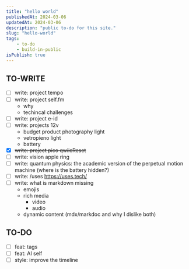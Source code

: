 ```yaml
---
title: "hello world"
publishedAt: 2024-03-06
updatedAt: 2024-03-06
description: "public to-do for this site."
slug: "hello-world"
tags:
    - to-do
    - build-in-public
isPublish: true
---
```

## TO-WRITE
- [ ] write: project tempo
- [ ] write: project self.fm 
  - why
  - techincal challenges
- [ ] write: project e-id
- [ ] write: projects 12v
  - budget product photography light
  - vetropieno light
  - battery
- [x] ~~write: project pico qwiicReset~~
- [ ] write: vision apple ring
- [ ] write: quantum physics: the academic version of the perpetual motion machine (where is the battery hidden?)
- [ ] write: /uses https://uses.tech/
- [ ] write: what is markdown missing
  - emojis
  - rich media
    - video
    - audio
  - dynamic content (mdx/markdoc and why I dislike both)

## TO-DO
- [ ] feat: tags
- [ ] feat: AI self
- [ ] style: improve the timeline